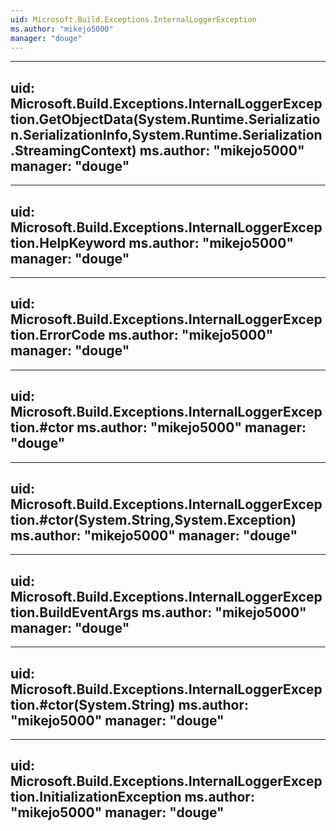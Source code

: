 ```yaml
---
uid: Microsoft.Build.Exceptions.InternalLoggerException
ms.author: "mikejo5000"
manager: "douge"
---
```


---
uid: Microsoft.Build.Exceptions.InternalLoggerException.GetObjectData(System.Runtime.Serialization.SerializationInfo,System.Runtime.Serialization.StreamingContext)
ms.author: "mikejo5000"
manager: "douge"
---

---
uid: Microsoft.Build.Exceptions.InternalLoggerException.HelpKeyword
ms.author: "mikejo5000"
manager: "douge"
---

---
uid: Microsoft.Build.Exceptions.InternalLoggerException.ErrorCode
ms.author: "mikejo5000"
manager: "douge"
---

---
uid: Microsoft.Build.Exceptions.InternalLoggerException.#ctor
ms.author: "mikejo5000"
manager: "douge"
---

---
uid: Microsoft.Build.Exceptions.InternalLoggerException.#ctor(System.String,System.Exception)
ms.author: "mikejo5000"
manager: "douge"
---

---
uid: Microsoft.Build.Exceptions.InternalLoggerException.BuildEventArgs
ms.author: "mikejo5000"
manager: "douge"
---

---
uid: Microsoft.Build.Exceptions.InternalLoggerException.#ctor(System.String)
ms.author: "mikejo5000"
manager: "douge"
---

---
uid: Microsoft.Build.Exceptions.InternalLoggerException.InitializationException
ms.author: "mikejo5000"
manager: "douge"
---
